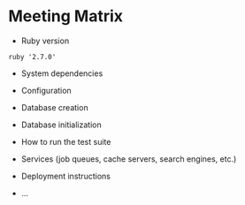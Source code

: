 # Meeting Matrix



* Ruby version

``` ruby '2.7.0' ```

* System dependencies

* Configuration

* Database creation

* Database initialization

* How to run the test suite

* Services (job queues, cache servers, search engines, etc.)

* Deployment instructions

* ...
